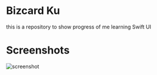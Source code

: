 
# Bizcard Ku
this is a repository to show progress of me learning Swift UI

# Screenshots
![screenshot](screenshot.png)
